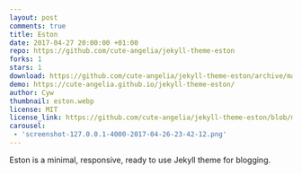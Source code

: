 ```yaml
---
layout: post
comments: true
title: Eston
date: 2017-04-27 20:00:00 +01:00
repo: https://github.com/cute-angelia/jekyll-theme-eston
forks: 1
stars: 1
download: https://github.com/cute-angelia/jekyll-theme-eston/archive/master.zip
demo: https://cute-angelia.github.io/jekyll-theme-eston/
author: Cyw
thumbnail: eston.webp
license: MIT
license_link: https://github.com/cute-angelia/jekyll-theme-eston/blob/master/LICENSE.txt
carousel:
 - 'screenshot-127.0.0.1-4000-2017-04-26-23-42-12.png'
---
```


Eston is a minimal, responsive, ready to use Jekyll theme for blogging.
